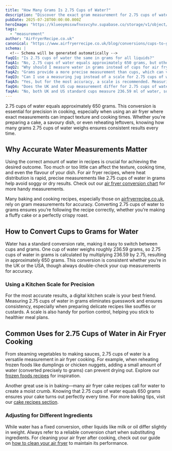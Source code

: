 ```yaml
---
title: "How Many Grams Is 2.75 Cups of Water?"
description: "Discover the exact gram measurement for 2.75 cups of water with our simple conversion guide—perfect for air fryer recipes and precise cooking."
pubDate: 2025-07-28T00:00:00.000Z
heroImage: "https://klueoymssxwfnxsvcyhv.supabase.co/storage/v1/object/public/Shmucket/how-many-grams-is-2-75-cups-of-water.webp"
tags:
  - "measurement"
author: "AirFryerRecipe.co.uk"
canonical: "https://www.airfryerrecipe.co.uk/blog/conversions/cups-to-grams/how-many-grams-is-2-75-cups-of-water"
schema: |
  <!-- Schema will be generated automatically -->
faqQ1: "Is 2.75 cups of water the same in grams for all liquids?"
faqA1: "No, 2.75 cups of water equals approximately 650 grams, but other liquids like milk or oil have different densities. For example, milk weighs slightly more due to its fat content. Always check a conversion chart for specific liquids."
faqQ2: "Why should I measure water in grams instead of cups for air fryer recipes?"
faqA2: "Grams provide a more precise measurement than cups, which can vary based on how you fill them. In air fryer cooking, exact measurements ensure even cooking and perfect texture, especially for baked goods or steamed dishes."
faqQ3: "Can I use a measuring jug instead of a scale for 2.75 cups of water?"
faqA3: "Yes, but for the most accuracy, a scale is recommended. Measuring jugs can have slight variations, and if precision is key (like in baking), weighing 650 grams ensures consistency."
faqQ4: "Does the UK and US cup measurement differ for 2.75 cups of water in grams?"
faqA4: "No, both UK and US standard cups measure 236.59 ml of water, so 2.75 cups will always be roughly 650 grams. However, always verify your cup’s markings, as some regional measuring cups may vary slightly."
---
```

<p>2.75 cups of water equals approximately 650 grams. This conversion is essential for precision in cooking, especially when using an air fryer where exact measurements can impact texture and cooking times. Whether you're preparing a cake, a savoury dish, or even reheating leftovers, knowing how many grams 2.75 cups of water weighs ensures consistent results every time.</p>

<h2>Why Accurate Water Measurements Matter</h2>  
<p>Using the correct amount of water in recipes is crucial for achieving the desired outcome. Too much or too little can affect the texture, cooking time, and even the flavour of your dish. For air fryer recipes, where heat distribution is rapid, precise measurements like 2.75 cups of water in grams help avoid soggy or dry results. Check out our <a href=https://www.airfryerrecipe.co.uk/air-fryer-conversion-chart>air fryer conversion chart</a> for more handy measurements.</p>  

<p>Many baking and cooking recipes, especially those on <a href=https://www.airfryerrecipe.co.uk/recipes>airfryerrecipe.co.uk</a>, rely on gram measurements for accuracy. Converting 2.75 cups of water to grams ensures you’re following the recipe correctly, whether you’re making a fluffy cake or a perfectly crispy roast.</p>  

<h2>How to Convert Cups to Grams for Water</h2>  
<p>Water has a standard conversion rate, making it easy to switch between cups and grams. One cup of water weighs roughly 236.59 grams, so 2.75 cups of water in grams is calculated by multiplying 236.59 by 2.75, resulting in approximately 650 grams. This conversion is consistent whether you’re in the UK or the USA, though always double-check your cup measurements for accuracy.</p>  

<h3>Using a Kitchen Scale for Precision</h3>  
<p>For the most accurate results, a digital kitchen scale is your best friend. Measuring 2.75 cups of water in grams eliminates guesswork and ensures consistency, especially when preparing delicate recipes like soufflés or custards. A scale is also handy for portion control, helping you stick to healthier meal plans.</p>  

<h2>Common Uses for 2.75 Cups of Water in Air Fryer Cooking</h2>  
<p>From steaming vegetables to making sauces, 2.75 cups of water is a versatile measurement in air fryer cooking. For example, when reheating frozen foods like dumplings or chicken nuggets, adding a small amount of water (converted precisely to grams) can prevent drying out. Explore our <a href=https://www.airfryerrecipe.co.uk/recipe-category/frozen-foods>frozen foods recipes</a> for inspiration.</p>  

<p>Another great use is in baking—many air fryer cake recipes call for water to create a moist crumb. Knowing that 2.75 cups of water equals 650 grams ensures your cake turns out perfectly every time. For more baking tips, visit our <a href=https://www.airfryerrecipe.co.uk/recipe-category/cakes>cake recipes section</a>.</p>  

<h3>Adjusting for Different Ingredients</h3>  
<p>While water has a fixed conversion, other liquids like milk or oil differ slightly in weight. Always refer to a reliable conversion chart when substituting ingredients. For cleaning your air fryer after cooking, check out our guide on <a href=https://www.airfryerrecipe.co.uk/air-fryer-cleaner>how to clean your air fryer</a> to maintain its performance.</p>
